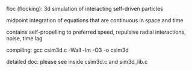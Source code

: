 floc (flocking): 3d simulation of interacting self-driven particles

midpoint integration of equations that are continuous in space and time

contains self-propelling to preferred speed, repulsive radial interactions, noise, time lag

compiling: gcc csim3d.c -Wall -lm -O3 -o csim3d

detailed doc: please see inside csim3d.c and sim3d_lib.c
